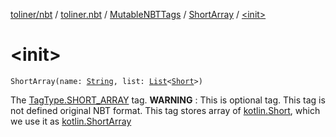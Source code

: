 [toliner/nbt](../../../index.md) / [toliner.nbt](../../index.md) / [MutableNBTTags](../index.md) / [ShortArray](index.md) / [&lt;init&gt;](./-init-.md)

# &lt;init&gt;

`ShortArray(name: `[`String`](https://kotlinlang.org/api/latest/jvm/stdlib/kotlin/-string/index.html)`, list: `[`List`](https://kotlinlang.org/api/latest/jvm/stdlib/kotlin.collections/-list/index.html)`<`[`Short`](https://kotlinlang.org/api/latest/jvm/stdlib/kotlin/-short/index.html)`>)`

The [TagType.SHORT_ARRAY](../../-tag-type/-s-h-o-r-t_-a-r-r-a-y.md) tag.
**WARNING** : This is optional tag. This tag is not defined original NBT format.
This tag stores array of [kotlin.Short](https://kotlinlang.org/api/latest/jvm/stdlib/kotlin/-short/index.html), which we use it as [kotlin.ShortArray](https://kotlinlang.org/api/latest/jvm/stdlib/kotlin/-short-array/index.html)

